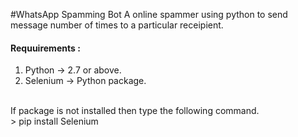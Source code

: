 #WhatsApp Spamming Bot
A online spammer using python to send message number of times to a particular receipient.
<h4>Requuirements : </h4>
<ol>
<li>Python -> 2.7 or above.</li>
<li>Selenium -> Python package.</li>
</ol>

<br>
If package is not installed then type the following command.
<br>
> pip install Selenium
